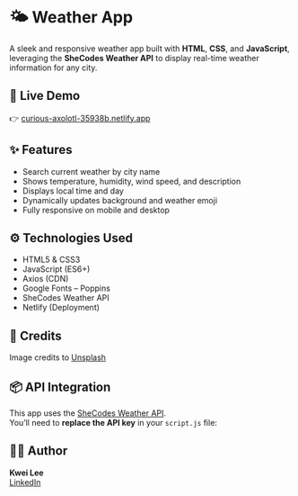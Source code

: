 
</head>
<body>

  <h1>🌤️ Weather App</h1>
  <p>
    A sleek and responsive weather app built with <strong>HTML</strong>, <strong>CSS</strong>, and <strong>JavaScript</strong>,
    leveraging the <strong>SheCodes Weather API</strong> to display real-time weather information for any city.
  </p>

  <h2>🔗 Live Demo</h2>
  <p>
    👉 <a href="https://curious-axolotl-35938b.netlify.app/" target="_blank">curious-axolotl-35938b.netlify.app</a>
  </p>

  <h2>✨ Features</h2>
  <ul>
    <li>Search current weather by city name</li>
    <li>Shows temperature, humidity, wind speed, and description</li>
    <li>Displays local time and day</li>
    <li>Dynamically updates background and weather emoji</li>
    <li>Fully responsive on mobile and desktop</li>
  </ul>

  <h2>⚙️ Technologies Used</h2>
  <ul>
    <li>HTML5 & CSS3</li>
    <li>JavaScript (ES6+)</li>
    <li>Axios (CDN)</li>
    <li>Google Fonts – Poppins</li>
    <li>SheCodes Weather API</li>
    <li>Netlify (Deployment)</li>
  </ul>

  <h2>🚀 Credits</h2>
    <p>
    Image credits to <a href="https://unsplash.com/" target="_blank">Unsplash</a>
      

  <h2>📦 API Integration</h2>
  <p>
    This app uses the <a href="https://www.shecodes.io/weather" target="_blank">SheCodes Weather API</a>.<br>
    You’ll need to <strong>replace the API key</strong> in your <code>script.js</code> file:
  </p>

  <h2>🙋‍♀️ Author</h2>
  <p>
    <strong>Kwei Lee</strong><br>
    <a href="https://www.linkedin.com/in/lee-ishanka-910989148/">LinkedIn</a>
  </p>

</body>
</html>

